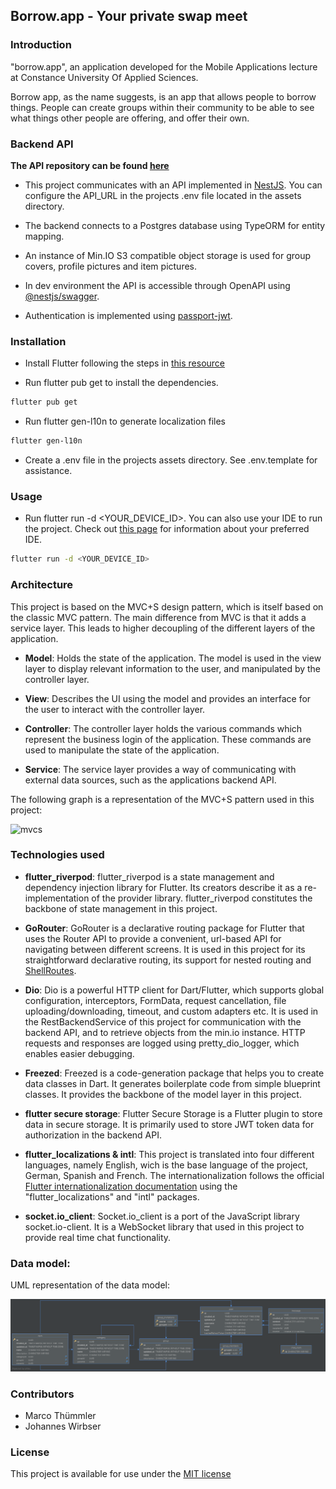 ## Borrow.app - Your private swap meet

### Introduction

"borrow.app", an application developed for the Mobile Applications lecture at Constance University Of Applied Sciences.

Borrow app, as the name suggests, is an app that allows people to borrow things. People can create groups within their
community to be able to see what things other people are offering, and offer their own.

### Backend API

**The API repository can be found [here](https://github.com/marcothuemmler/borrow-api)**

* This project communicates with an API implemented in [NestJS](https://nestjs.com). You can configure the API_URL in
  the projects .env file located in the assets directory.

* The backend connects to a Postgres database using TypeORM for entity mapping.
* An instance of Min.IO S3 compatible object storage is used for group covers, profile pictures and item pictures.
* In dev environment the API is accessible through OpenAPI
  using [@nestjs/swagger](https://docs.nestjs.com/openapi/introduction).
* Authentication is implemented
  using [passport-jwt](https://docs.nestjs.com/recipes/passport#implementing-passport-jwt).

### Installation

* Install Flutter following the steps in [this resource](https://docs.flutter.dev/get-started/install)

* Run flutter pub get to install the dependencies.

```bash
flutter pub get
```

* Run flutter gen-l10n to generate localization files

```bash
flutter gen-l10n
```

* Create a .env file in the projects assets directory. See .env.template for assistance.<br>

### Usage

* Run flutter run -d <YOUR_DEVICE_ID>. You can also use your IDE to run the project. Check
  out [this page](https://docs.flutter.dev/tools) for information about your preferred IDE.

```bash
flutter run -d <YOUR_DEVICE_ID>
```

### Architecture

This project is based on the MVC+S design pattern, which is itself based on the classic MVC pattern. The main difference
from MVC is that it adds a service layer. This leads to higher decoupling of the different layers of the application.

- **Model**: Holds the state of the application. The model is used in the view layer to display relevant information to
  the user, and manipulated by the controller layer.

- **View**: Describes the UI using the model and provides an interface for the user to interact with the controller
  layer.

- **Controller**: The controller layer holds the various commands which represent the business login of the application.
  These commands are used to manipulate the state of the application.

- **Service**: The service layer provides a way of communicating with external data sources, such as the applications
  backend API.

The following graph is a representation of the MVC+S pattern used in this project:

![mvcs](https://miro.medium.com/v2/resize:fit:1000/1*_12T0F3eT3PWQ6DFm_XGIQ.png)

### Technologies used

* **flutter_riverpod**: flutter_riverpod is a state management and dependency injection library for Flutter. Its
  creators describe it as a re-implementation of the provider library. flutter_riverpod constitutes the backbone of
  state management in this project.

* **GoRouter**: GoRouter is a declarative routing package for Flutter that uses the Router API to provide a
  convenient, url-based API for navigating between different screens. It is used in this project for its straightforward
  declarative routing, its support for nested routing and
  [ShellRoutes](https://pub.dev/documentation/go_router/latest/go_router/ShellRoute-class.html).

* **Dio**: Dio is a powerful HTTP client for Dart/Flutter, which supports global configuration, interceptors, FormData,
  request cancellation, file uploading/downloading, timeout, and custom adapters etc. It is used in the
  RestBackendService of this project for communication with the backend API, and to retrieve objects from
  the min.io instance. HTTP requests and responses are logged using pretty_dio_logger, which enables
  easier debugging.

* **Freezed**: Freezed is a code-generation package that helps you to create data classes in Dart. It generates
  boilerplate code from simple blueprint classes. It provides the backbone of the model layer in this project.

* **flutter secure storage**: Flutter Secure Storage is a Flutter plugin to store data in secure storage. It is
  primarily used to store JWT token data for authorization in the backend API.

* **flutter_localizations & intl**: This project is translated into four different languages, namely English, wich is
  the base language of the project, German, Spanish and French. The internationalization follows the official
  [Flutter internationalization documentation](https://docs.flutter.dev/accessibility-and-localization/internationalization)
  using the "flutter_localizations" and "intl" packages.

* **socket.io_client**: Socket.io_client is a port of the JavaScript library socket.io-client. It is a WebSocket
  library that used in this project to provide real time chat functionality.

### Data model:

UML representation of the data model:

![database](assets/images/borrow-db.png)

### Contributors

* Marco Thümmler
* Johannes Wirbser

### License

This project is available for use under the [MIT license](LICENSE)
